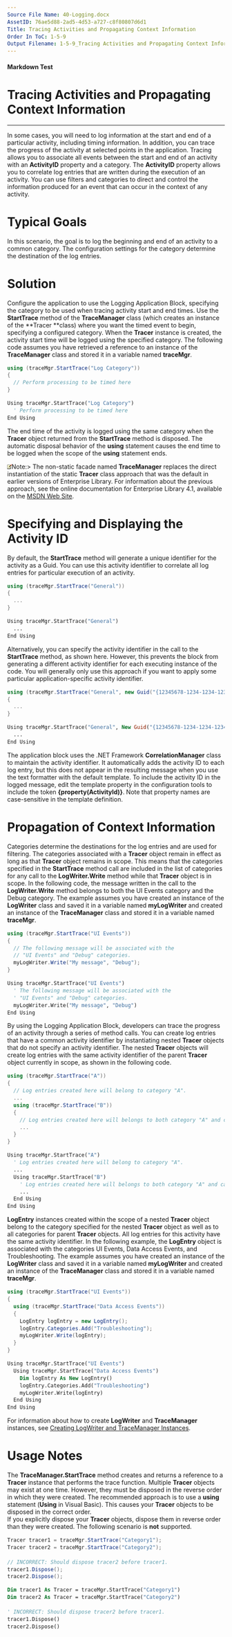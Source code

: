 ```yaml
---
Source File Name: 40-Logging.docx
AssetID: 76ae5d88-2ad5-4d53-a727-c8f80807d6d1
Title: Tracing Activities and Propagating Context Information
Order In ToC: 1-5-9
Output Filename: 1-5-9_Tracing Activities and Propagating Context Information.markdown
---
```


#### Markdown Test ####
# Tracing Activities and Propagating Context Information #
----------

In some cases, you will need to log information at the start and end of a particular activity, including timing information. In addition, you can trace the progress of the activity at selected points in the application. Tracing allows you to associate all events between the start and end of an activity with an **ActivityID** property and a category. The **ActivityID** property allows you to correlate log entries that are written during the execution of an activity. You can use filters and categories to direct and control the information produced for an event that can occur in the context of any activity.     

# Typical Goals #
In this scenario, the goal is to log the beginning and end of an activity to a common category. The configuration settings for the category determine the destination of the log entries.  

# Solution #
Configure the application to use the Logging Application Block, specifying the category to be used when tracing activity start and end times. Use the **StartTrace** method of the **TraceManager** class (which creates an instance of the **Tracer **class) where you want the timed event to begin, specifying a configured category. When the **Tracer** instance is created, the activity start time will be logged using the specified category. The following code assumes you have retrieved a reference to an instance of the **TraceManager** class and stored it in a variable named **traceMgr**.  

```csharp
using (traceMgr.StartTrace("Log Category"))
{
  // Perform processing to be timed here
}
```


```vb
Using traceMgr.StartTrace("Log Category")
  ' Perform processing to be timed here
End Using
```

The end time of the activity is logged using the same category when the **Tracer** object returned from the **StartTrace** method is disposed. The automatic disposal behavior of the **using** statement causes the end time to be logged when the scope of the **using** statement ends.   

![](images/note.gif)Note:&gt; The non-static facade named **TraceManager** replaces the direct instantiation of the static **Tracer** class approach that was the default in earlier versions of Enterprise Library. For information about the previous approach, see the online documentation for Enterprise Library 4.1, available on the [MSDN Web Site](http://msdn.microsoft.com/en-gb/library/dd203099.aspx).
<a name="_Toc253065066" href="#" xmlns:xlink="http://www.w3.org/1999/xlink"><span /></a>

# Specifying and Displaying the Activity ID #
By default, the **StartTrace** method will generate a unique identifier for the activity as a Guid. You can use this activity identifier to correlate all log entries for particular execution of an activity.  

```csharp
using (traceMgr.StartTrace("General"))
{
  ...
}
```


```vb
Using traceMgr.StartTrace("General")
  ...
End Using
```

Alternatively, you can specify the activity identifier in the call to the **StartTrace** method, as shown here. However, this prevents the block from generating a different activity identifier for each executing instance of the code. You will generally only use this approach if you want to apply some particular application-specific activity identifier.  

```csharp
using (traceMgr.StartTrace("General", new Guid("{12345678-1234-1234-1234-123456789ABC}")))
{
  ...
}
```


```vb
Using traceMgr.StartTrace("General", New Guid("{12345678-1234-1234-1234-123456789ABC}"))
  ...
End Using
```

The application block uses the .NET Framework **CorrelationManager** class to maintain the activity identifier. It automatically adds the activity ID to each log entry, but this does not appear in the resulting message when you use the text formatter with the default template. To include the activity ID in the logged message, edit the template property in the configuration tools to include the token **{property(ActivityId)}**. Note that property names are case-sensitive in the template definition.  
<a name="_Toc253065067" href="#" xmlns:xlink="http://www.w3.org/1999/xlink"><span /></a>

# Propagation of Context Information #
Categories determine the destinations for the log entries and are used for filtering. The categories associated with a **Tracer** object remain in effect as long as that **Tracer** object remains in scope. This means that the categories specified in the **StartTrace** method call are included in the list of categories for any call to the **LogWriter.Write** method while that **Tracer** object is in scope. In the following code, the message written in the call to the **LogWriter.Write** method belongs to both the UI Events category and the Debug category. The example assumes you have created an instance of the **LogWriter** class and saved it in a variable named **myLogWriter** and created an instance of the **TraceManager** class and stored it in a variable named **traceMgr**.   

```csharp
using (traceMgr.StartTrace("UI Events"))
{
  // The following message will be associated with the 
  // "UI Events" and "Debug" categories.
  myLogWriter.Write("My message", "Debug");
}
```


```vb
Using traceMgr.StartTrace("UI Events")
  ' The following message will be associated with the  
  ' "UI Events" and "Debug" categories.
  myLogWriter.Write("My message", "Debug")
End Using
```

By using the Logging Application Block, developers can trace the progress of an activity through a series of method calls. You can create log entries that have a common activity identifier by instantiating nested **Tracer** objects that do not specify an activity identifier. The nested **Tracer** objects will create log entries with the same activity identifier of the parent **Tracer** object currently in scope, as shown in the following code.  

```csharp
using (traceMgr.StartTrace("A"))
{
  // Log entries created here will belong to category "A".
  ...
  using (traceMgr.StartTrace("B"))
  {
    // Log entries created here will belongs to both category "A" and category "B".
    ...    
  }
}
```


```vb
Using traceMgr.StartTrace("A")
  ' Log entries created here will belong to category "A".
  ...
  Using traceMgr.StartTrace("B")
    ' Log entries created here will belongs to both category "A" and category "B".
    ...    
  End Using
End Using
```

**LogEntry** instances created within the scope of a nested **Tracer** object belong to the category specified for the nested **Tracer** object as well as to all categories for parent **Tracer** objects. All log entries for this activity have the same activity identifier. In the following example, the **LogEntry** object is associated with the categories UI Events, Data Access Events, and Troubleshooting. The example assumes you have created an instance of the **LogWriter** class and saved it in a variable named **myLogWriter** and created an instance of the **TraceManager** class and stored it in a variable named **traceMgr**.  

```csharp
using (traceMgr.StartTrace("UI Events"))
{
  using (traceMgr.StartTrace("Data Access Events"))
  {
    LogEntry logEntry = new LogEntry();
    logEntry.Categories.Add("Troubleshooting");
    myLogWriter.Write(logEntry);
  }
}
```


```vb
Using traceMgr.StartTrace("UI Events")
  Using traceMgr.StartTrace("Data Access Events")
    Dim logEntry As New LogEntry()
    logEntry.Categories.Add("Troubleshooting")
    myLogWriter.Write(logEntry)
  End Using
End Using
```

For information about how to create **LogWriter** and **TraceManager** instances, see [Creating LogWriter and TraceManager Instances](test-markdown_875469ce-1185-4690-9d1c-36d452bf6a4a.html).  


# Usage Notes #
The **TraceManager.StartTrace** method creates and returns a reference to a **Tracer** instance that performs the trace function. Multiple **Tracer** objects may exist at one time. However, they must be disposed in the reverse order in which they were created. The recommended approach is to use a **using** statement (**Using** in Visual Basic). This causes your **Tracer** objects to be disposed in the correct order.  
If you explicitly dispose your **Tracer** objects, dispose them in reverse order than they were created. The following scenario is **not** supported.  

```csharp
Tracer tracer1 = traceMgr.StartTrace("Category1");
Tracer tracer2 = traceMgr.StartTrace("Category2");

// INCORRECT: Should dispose tracer2 before tracer1.
tracer1.Dispose(); 
tracer2.Dispose();
```


```vb
Dim tracer1 As Tracer = traceMgr.StartTrace("Category1")
Dim tracer2 As Tracer = traceMgr.StartTrace("Category2")

' INCORRECT: Should dispose tracer2 before tracer1.
tracer1.Dispose() 
tracer2.Dispose()
```


